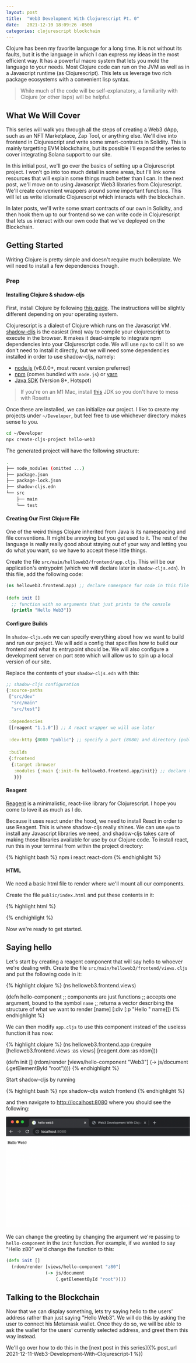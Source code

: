 ```yaml
---
layout: post
title:  "Web3 Development With Clojurescript Pt. 0"
date:   2021-12-10 18:09:26 -0500
categories: clojurescript blockchain 
---
```

Clojure has been my favorite language for a long time. It is not without its faults, but it is the language in which I can express my ideas in the most efficient way. It has a powerful macro system that lets you mold the language to your needs. Most Clojure code can run on the JVM as well as in a Javascript runtime (as Clojurescript). This lets us leverage two rich package ecosystems with a convenient lisp syntax.

> While much of the code will be self-explanatory, a familiarity with Clojure (or other lisps) will be helpful.

## What We Will Cover

This series will walk you through all the steps of creating a Web3 dApp, such as an NFT Marketplace, Zap Tool, or anything else. We'll dive into frontend in Clojurescript and write some smart-contracts in Solidity. This is mainly targetting EVM blockchains, but its possible I'll expand the series to cover integrating Solana support to our site.

In this initial post, we'll go over the basics of setting up a Clojurescript project. I won't go into too much detail in some areas, but I'll link some resources that will explain some things much better than I can. In the next post, we'll move on to using Javascript Web3 libraries from Clojurescript. We'll create convenient wrappers around some important functions. This will let us write idiomatic Clojurescript which interacts with the blockchain.

In later posts, we'll write some smart contracts of our own in Solidity, and then hook them up to our frontend so we can write code in Clojurescript that lets us interact with our own code that we've deployed on the Blockchain.

## Getting Started

Writing Clojure is pretty simple and doesn't require much boilerplate. We will need to install a few dependencies though. 

### Prep

#### Installing Clojure & shadow-cljs

First, install Clojure by following [this guide](https://clojure.org/guides/getting_started). The instructions will be slightly different depending on your operating system.

Clojurescript is a dialect of Clojure which runs on the Javascript VM. [shadow-cljs](https://github.com/thheller/shadow-cljs) is the easiest (imo) way to compile your clojurescript to execute in the browser. It makes it dead-simple to integrate npm dependencies into your Clojurescript code. We will use `npx` to call it so we don't need to install it directly, but we will need some dependencies installed in order to use shadow-cljs, namely:

- [node.js](https://nodejs.org) (v6.0.0+, most recent version preferred)
- [npm](https://www.npmjs.com) (comes bundled with `node.js`) or [yarn](https://www.yarnpkg.com)
- [Java SDK](https://adoptopenjdk.net/) (Version 8+, Hotspot) 

> If you're on an M1 Mac, install [this](https://www.azul.com/downloads/?os=macos&architecture=arm-64-bit&package=jdk) JDK so you don't have to mess with Rosetta

Once these are installed, we can initialize our project. I like to create my projects under `~/Developer`, but feel free to use whichever directory makes sense to you.

```bash
cd ~/Developer
npx create-cljs-project hello-web3
```

The generated project will have the following structure:

```bash
.
├── node_modules (omitted ...)
├── package.json
├── package-lock.json
├── shadow-cljs.edn
└── src
    ├── main
    └── test
```

#### Creating Our First Clojure File

One of the weird things Clojure inherited from Java is its namespacing and file conventions. It might be annoying but you get used to it. The rest of the language is really really good about staying out of your way and letting you do what you want, so we have to accept these little things.

Create the file `src/main/helloweb3/frontend/app.cljs`. This will be our application's entrypoint (which we will declare later in `shadow-cljs.edn`). In this file, add the following code:

``` clojure
(ns helloweb3.frontend.app) ;; declare namespace for code in this file

(defn init []
  ;; function with no arguments that just prints to the console
  (println "Hello Web3"))
```

#### Configure Builds

In `shadow-cljs.edn` we can specify everything about how we want to build and run our project. We will add a config that specifies how to build our frontend and what its entrypoint should be. We will also configure a development server on port `8080` which will allow us to spin up a local version of our site.

Replace the contents of your `shadow-cljs.edn` with this:

``` clojure
;; shadow-cljs configuration
{:source-paths
 ["src/dev"
  "src/main"
  "src/test"]

 :dependencies
 [[reagent "1.1.0"]] ;; A react wrapper we will use later

 :dev-http {8080 "public"} ;; specify a port (8080) and directory (public) to expose during development

 :builds
 {:frontend
  {:target :browser
   :modules {:main {:init-fn helloweb3.frontend.app/init}} ;; declare the entrypoint function
   }}}
```

#### Reagent

[Reagent](https://github.com/reagent-project/reagent) is a minimalistic, react-like library for Clojurescript. I hope you come to love it as much as I do.

Because it uses react under the hood, we need to install React in order to use Reagent. This is where shadow-cljs really shines. We can use `npm` to install any Javascript libraries we need, and shadow-cljs takes care of making those libraries available for use by our Clojure code. To install react, run this in your terminal from within the project directory:

{% highlight bash %}
npm i react react-dom
{% endhighlight %}

#### HTML

We need a basic html file to render where we'll mount all our components.

Create the file `public/index.html` and put these contents in it:


{% highlight html %}
<!doctype html>
<html>
  <head>
    <meta charset="utf-8" />
    <title>hello web3</title>
  </head>
  <body>
    <div id="root"></div>
    <script src="/js/main.js"></script>
  </body>
</html>
{% endhighlight %}

Now we're ready to get started.

## Saying hello

Let's start by creating a reagent component that will say hello to whoever we're dealing with. Create the file `src/main/helloweb3/frontend/views.cljs` and put the following code in it:


{% highlight clojure %}
(ns helloweb3.frontend.views)

(defn hello-component ;; components are just functions
  ;; accepts one argument, bound to the symbol `name` 
  ;; returns a vector describing the structure of what we want to render
  [name] 
  [:div
   [:p "Hello " name]])
{% endhighlight %}

We can then modify `app.cljs` to use this component instead of the useless function it has now:

{% highlight clojure %}
(ns helloweb3.frontend.app
  (:require
   [helloweb3.frontend.views :as views]
   [reagent.dom :as rdom]))

(defn init []
  (rdom/render [views/hello-component "Web3"]
               (-> js/document
                   (.getElementById "root"))))
{% endhighlight %}

Start shadow-cljs by running

{% highlight bash %}
npx shadow-cljs watch frontend
{% endhighlight %}

and then navigate to [http://localhost:8080](http://localhost:8080) where you should see the following:

![hello web3](/assets/site1.png)

We can change the greeting by changing the argument we're passing to `hello-component` in the `init` function. For example, if we wanted to say "Hello z80" we'd change the function to this:

``` clojure
(defn init []
  (rdom/render [views/hello-component "z80"]
               (-> js/document
                   (.getElementById "root"))))
```

## Talking to the Blockchain

Now that we can display something, lets try saying hello to the users' address rather than just saying "Hello Web3". We will do this by asking the user to connect his Metamask wallet. Once they do so, we will be able to ask the wallet for the users' currently selected address, and greet them this way instead.

We'll go over how to do this in the [next post in this series]({% post_url 2021-12-11-Web3-Development-With-Clojurescript-1  %})
